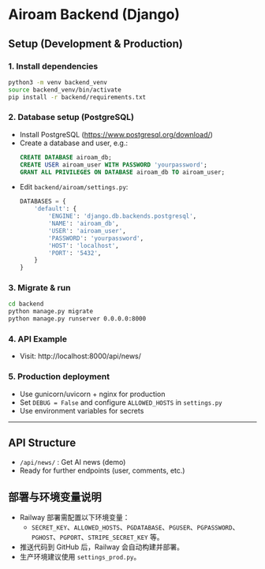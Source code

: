 # Airoam Backend (Django)

## Setup (Development & Production)

### 1. Install dependencies
```bash
python3 -m venv backend_venv
source backend_venv/bin/activate
pip install -r backend/requirements.txt
```

### 2. Database setup (PostgreSQL)
- Install PostgreSQL (https://www.postgresql.org/download/)
- Create a database and user, e.g.:
  ```sql
  CREATE DATABASE airoam_db;
  CREATE USER airoam_user WITH PASSWORD 'yourpassword';
  GRANT ALL PRIVILEGES ON DATABASE airoam_db TO airoam_user;
  ```
- Edit `backend/airoam/settings.py`:
  ```python
  DATABASES = {
      'default': {
          'ENGINE': 'django.db.backends.postgresql',
          'NAME': 'airoam_db',
          'USER': 'airoam_user',
          'PASSWORD': 'yourpassword',
          'HOST': 'localhost',
          'PORT': '5432',
      }
  }
  ```

### 3. Migrate & run
```bash
cd backend
python manage.py migrate
python manage.py runserver 0.0.0.0:8000
```

### 4. API Example
- Visit: http://localhost:8000/api/news/

### 5. Production deployment
- Use gunicorn/uvicorn + nginx for production
- Set `DEBUG = False` and configure `ALLOWED_HOSTS` in `settings.py`
- Use environment variables for secrets

---

## API Structure
- `/api/news/` : Get AI news (demo)
- Ready for further endpoints (user, comments, etc.) 

## 部署与环境变量说明

- Railway 部署需配置以下环境变量：
  - `SECRET_KEY`、`ALLOWED_HOSTS`、`PGDATABASE`、`PGUSER`、`PGPASSWORD`、`PGHOST`、`PGPORT`、`STRIPE_SECRET_KEY` 等。
- 推送代码到 GitHub 后，Railway 会自动构建并部署。
- 生产环境建议使用 `settings_prod.py`。 